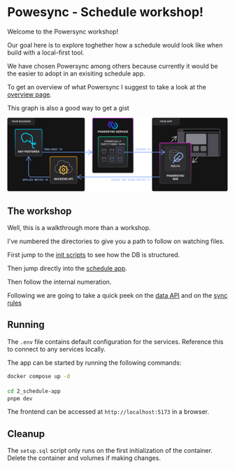 # Powesync - Schedule workshop!

Welcome to the Powersync workshop!

Our goal here is to explore toghether how a schedule would look like when build with a local-first tool.

We have chosen Powersync among others because currently it would be the easier to adopt in an exisiting schedule app.

To get an overview of what Powersync I suggest to take a look at the [overview page](https://docs.powersync.com/overview/readme-1).

This graph is also a good way to get a gist

![powersync arch](./powersync-overview.svg)

## The workshop

Well, this is a walkthrough more than a workshop.

I've numbered the directories to give you a path to follow on watching files.

First jump to the [init scripts](../1_init-scripts/setup.sql) to see how the DB is structured.

Then jump directly into the [schedule app](../2_schedule-app/src/1_AppSchema.ts).

Then follow the internal numeration.

Following we are going to take a quick peek on the [data API](../3_schedule-backend/1_data.js) and on the [sync rules](../4_powersync-config/sync_rules.yaml)

## Running

The `.env` file contains default configuration for the services. Reference this to connect to any services locally.

The app can be started by running the following commands:

```bash
docker compose up -d

cd 2_schedule-app
pnpm dev
```

The frontend can be accessed at `http://localhost:5173` in a browser.

## Cleanup

The `setup.sql` script only runs on the first initialization of the container. Delete the container and volumes if making changes.
